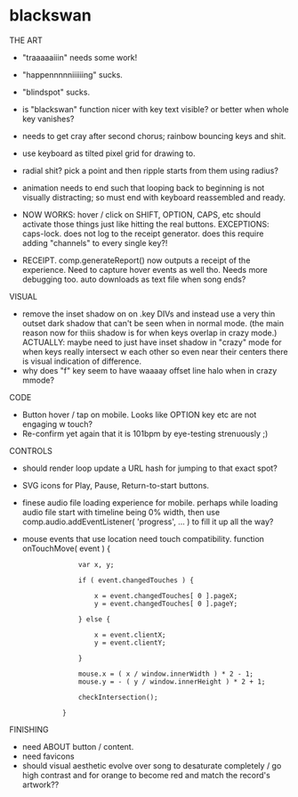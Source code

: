 # blackswan




THE ART

- "traaaaaiiin" needs some work!

- "happennnnniiiiiing" sucks.

- "blindspot" sucks.

- is "blackswan" function nicer with key text visible? or better when whole key vanishes?

- needs to get cray after second chorus; rainbow bouncing keys and shit.

- use keyboard as tilted pixel grid for drawing to.

- radial shit? pick a point and then ripple starts from them using radius?

- animation needs to end such that looping back to beginning is not visually distracting; so must end with keyboard reassembled and ready.

- NOW WORKS: hover / click on SHIFT, OPTION, CAPS, etc should activate those things just like hitting the real buttons. EXCEPTIONS: caps-lock. does not log to the receipt generator. does this require adding "channels" to every single key?!

- RECEIPT. comp.generateReport() now outputs a receipt of the experience. Need to capture hover events as well tho. Needs more debugging too. auto downloads as text file when song ends?




VISUAL

- remove the inset shadow on on .key DIVs and instead use a very thin outset dark shadow that can't be seen when in normal mode.  (the main reason now for thiis shadow is for when keys overlap in crazy mode.)
ACTUALLY: maybe need to just have inset shadow in "crazy" mode for when keys really intersect w each other so even near their centers there is visual indication of difference.
- why does "f" key seem to have waaaay offset line halo when in crazy mmode?



CODE

- Button hover / tap on mobile. Looks like OPTION key etc are not engaging w touch?
- Re-confirm yet again that it is 101bpm by eye-testing strenuously ;)




CONTROLS
- should render loop update a URL hash for jumping to that exact spot?
- SVG icons for Play, Pause, Return-to-start buttons.
- finese audio file loading experience for mobile. perhaps while loading audio file start with timeline being 0% width, then use comp.audio.addEventListener( 'progress', ... ) to fill it up all the way?
- mouse events that use location need touch compatibility.
function onTouchMove( event ) {

					var x, y;

					if ( event.changedTouches ) {

						x = event.changedTouches[ 0 ].pageX;
						y = event.changedTouches[ 0 ].pageY;

					} else {

						x = event.clientX;
						y = event.clientY;

					}

					mouse.x = ( x / window.innerWidth ) * 2 - 1;
					mouse.y = - ( y / window.innerHeight ) * 2 + 1;

					checkIntersection();

				}



FINISHING

- need ABOUT button / content.
- need favicons
- should visual aesthetic evolve over song to desaturate completely / go high contrast and for orange to become red and match the record's artwork??







